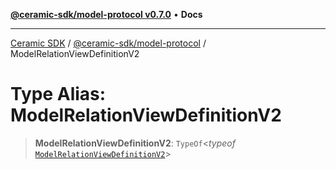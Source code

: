 [**@ceramic-sdk/model-protocol v0.7.0**](../README.md) • **Docs**

***

[Ceramic SDK](../../../README.md) / [@ceramic-sdk/model-protocol](../README.md) / ModelRelationViewDefinitionV2

# Type Alias: ModelRelationViewDefinitionV2

> **ModelRelationViewDefinitionV2**: `TypeOf`\<*typeof* [`ModelRelationViewDefinitionV2`](../variables/ModelRelationViewDefinitionV2.md)\>

